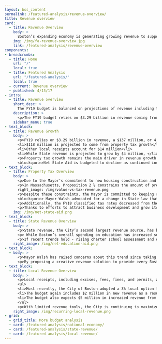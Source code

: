 ```yaml
---
layout: bos_content
permalink: /featured-analysis/revenue-overview/
title: Revenue overview
card:
  - title: Revenue Overview
    body: >
      Boston’s expanding economy is generating growing revenue to support investments in city neighborhoods.
    img: /img/fa-revenue-overview.jpg
    link: /featured-analysis/revenue-overview
components:
- breadcrumbs:
  - title: Home
    url: "/"
    local: true
  - title: Featured Analysis
    url: "/featured-analysis/"
    local: true
  - current: Revenue overview
  - published: 4/13/17
- intro:
  - title: Revenue overview
    short_desc: >      
      The FY19 budget is balanced on projections of revenue including the property tax, State aid and other local receipts.
    description: >
      <p>The FY19 budget relies on $3.29 billion in revenue coming from mostly propoerty, tax and a smaller mis of local recipts and State Revenue.</p>
    sidebar_menu: true 
- text_block:
  - title: Revenue Growth
    body: >
      <p>FY19 relies on $3.29 billion in revenue, a $137 million, or 4.3%, increase over FY18. Local sources continue to drive revenue growth in FY19, as property tax and local receipts make up 97% of revenue growth over FY18. The $137 million increase is broken down as follows:</p>
      <li>$118 million is projected to come from property tax growth</li>
      <li>Other local receipts account for $14 million</li>
      <li>While State revenue is projected to grow by $4 million, </li>
      <p>Property tax growth remains the main driver in revenue growth and far exceeds previous growth realized in the City. Local receipts, such as fines, fees and excise tax also continue to grow modestly as a result of an expanding economy.  After a decade-long trend of modest growth in State revenue and large increases in State assessments, the City continues to weather reductions to net State aid (state revenue net of assessments).</p>
      <blockquote>Net State Aid is budgeted to decline as continued increases in state assessments for charter school tuition outpace stagnant budgeted state revenue.</blockquote>
- text_block:
  - title: Property Tax Overview
    body: >
      <p>Due to the Mayor’s commitment to new housing construction and the strength of Boston’s development climate, property tax growth exceeds trends over the past decade. Taxes paid by new construction adds to Boston’s property tax levy, which is otherwise statutorily limited to an increase of 2 ½ percent annually. In FY19, the net property tax levy (levy less a reserve for abatements) is estimated to total $2.304 billion, an increase of $110.0 million, or 5%. The net property tax levy accounts for over 70% of budgeted recurring revenues.</p>
      <p>In Massachusetts, Proposition 2 ½ constrains the amount of property tax revenue the City can raise each year from its existing tax base. This means that while total property value has grown 54% since FY14, property tax revenue has grown by only 25%.</p> 
      right_image: /img/value-vs-tax-revenue.png
      <p>Despite these constraints, the Mayor is committed to keeping residential property tax bills down to retain more low and middle class homeowners in the City. Policies the Mayor has pursued are demonstrating success, as residential taxes fall 41% below last year’s statewide average.</p>
      <blockquote> Mayor Walsh advocated for a change in State law that increased the residential exemption limit from 30% to 35% of the average assessed value of all Class One residential properties. This year, the City Council, with the approval of the Mayor, once again chose the maximum exemption allowed by law. The FY18 residential exemption amount increased by $106 over last year’s amount.</blockquote>
      <p>Additionally, the FY18 classified tax rates decreased from the FY17 levels, resulting in substantial savings for the City’s residential taxpayers, while still maximizing its taxable levy.</p>  
      <p>Thanks to efforts to attract business development and grow its housing stock, Boston experienced unprecedented new growth in property tax revenue over the past two fiscal years. In FY19, we expect new growth to continue, but will likely not exceed experiences in FY17 and FY18.</p>
    img: /img/net-state-aid.png  
- text_block:
  - title: State Revenue Overview
    body: >
      <p>State revenue, the City’s second largest revenue source, has been reduced substantially over the course of the last two recessions.  State revenue has declined as a share of total recurring revenues from 30% in FY02 to 14% in FY19. The primary sources of aid from the State to municipalities are education aid, including Chapter 70 and charter school tuition reimbursement, and unrestricted general government aid. The FY19 recommended budget includes a modest increase in State aid of 1.0%, or $4.4 million.</p>
      <p> While Boston’s overall spending on education has increased substantially in recent years, Boston’s State education funding has not kept pace. The Chapter 70 education aid formula does not work for Boston and is expected to grow by $1 million, or less than 1% in FY19. While Boston’s charter school assessment has risen by 184% since the enactment of the 2010 Achievement Gap Legislation, the State’s statutory obligation to fund charter school reimbursement has not kept pace. As a result, the City of Boston will lose $27 million under the Governor’s FY19 budget, and a total of $100 million over the past five years (FY14-FY19).</p>
      <p>If recent trends hold - rising charter school assessment and declining charter school reimbursement and stagnant Chapter 70- it’s likely that in three years Boston will receive no education State aid. This will mean Boston’s 57,000 students will be entirely funded by the City’s General Fund.</p>
    right_image: /img/net-education-aid.png
- text_block:
  - body: >
      <p>Mayor Walsh has raised concerns about this trend since taking office and has been proactive in addressing the underlying challenges of the State’s education aid system. In 2017, the Mayor filed comprehensive education finance reform legislation that aims to invest equitably and expand access to high-quality public education for students of all ages.</p>
      <p>By proposing a creative revenue solution to provide every Boston four-year-old a high-quality seat, fixing the broken charter school transition funding model, and increasing reimbursements for the highest-need students, Mayor Walsh’s proposals would increase annual education funding to Boston by $35 million in its first year of implementation. The proposal would also position Boston to receive $150 million in additional annual Chapter 70 aid within a few years if the State identifies a new revenue source for education. The Mayor continues to advocate for these common sense pieces of legislation, as well as full funding of local aid reimbursement accounts.</p>
- text_block:
  - title: Local Revenue Overview
    body: >
      <p>Local receipts, including excises, fees, fines, and permits, are projected to grow by $14 million or 3%. A strong local economy drives strong room occupancy and meals excise tax revenue as well as continued permit revenue growth from commercial and residential real estate development. </p>
      <ul>
      <li>Most recently, the City of Boston adopted a 3% local option tax for the sale of recreational marijuana. The new sales tax will be effective July 1, 2018. The FY19 budget includes $2.25 million in revenue for the first time from the recreational marijuana local option excise tax. Given uncertainty around the size and scope of the industry in Massachusetts, the City is budgeting conservatively for these revenues.</li>
      <li>The budget again includes $2 million in new revenue as a result of the State legislation that passed in 2016 to create a per-ride assessment collected from transportation network companies (TNCs), such as Uber and Lyft.</li>
      <li>The budget also expects $5 million in increased revenue from parking fines based on the Mayor’s proposal to update certain fines. This additional funding will be directed towards transportation projects contained in both the operating and capital budgets.</li>
      </ul>
      <p>With limited revenue tools, the City is continuing to maximize local revenue. In FY19, the Office of Budget Management (OBM) will continue to work with departments citywide to review collections, understand revenue drivers, and maximize Federal health insurance reimbursements and revenue recovery efforts.</p>
    right_image: /img/recurring-local-revenue.png
- grid:
  - grid_title: More budget analysis
  - card: /featured-analysis/national-economy/
  - card: /featured-analysis/state-revenue/
  - card: /featured-analysis/local-revenue/
---
```


